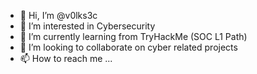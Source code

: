- 👋 Hi, I’m @v0lks3c
- 👀 I’m interested in Cybersecurity
- 🌱 I’m currently learning from TryHackMe (SOC L1 Path)
- 💞️ I’m looking to collaborate on cyber related projects
- 📫 How to reach me ...
<!---
v0lks3c/v0lks3c is a ✨ special ✨ repository because its `README.md` (this file) appears on your GitHub profile.
You can click the Preview link to take a look at your changes.
--->
